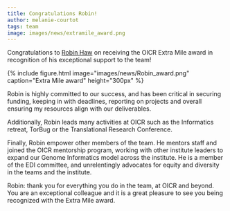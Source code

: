 ```yaml
---
title: Congratulations Robin!
author: melanie-courtot
tags: team
image: images/news/extramile_award.png
---
```


Congratulations to [Robin Haw](/members/robin-haw.html) on receiving the OICR Extra Mile award in recognition of his exceptional support to the team!

{%
  include figure.html
  image="images/news/Robin_award.png"
  caption="Extra Mile award"
  height="300px"
%} 


Robin is highly committed to our success, and has been critical in securing funding, keeping in with deadlines, reporting on projects and overall ensuring my resources align with our deliverables.

Additionally, Robin leads many activities at OICR such as the Informatics retreat, TorBug or the Translational Research Conference.

Finally, Robin empower other members of the team. He mentors staff and joined the OICR mentorship program, working with other institute leaders to expand our Genome Informatics model across the institute. He is a member of the EDI committee, and unrelentingly advocates for equity and diversity in the teams and the institute.

Robin: thank you for everything you do in the team, at OICR and beyond. You are an exceptional colleague and it is a great pleasure to see you being recognized with the Extra Mile award.
